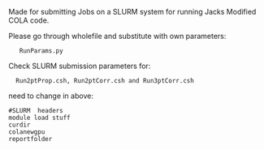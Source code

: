 Made for submitting Jobs on a SLURM system for running Jacks Modified COLA code.

Please go through wholefile and substitute with own parameters:
       
       RunParams.py

Check SLURM submission parameters for:
      
      Run2ptProp.csh, Run2ptCorr.csh and Run3ptCorr.csh

need to change in above:
 
	#SLURM  headers
	module load stuff
	curdir
	colanewgpu
	reportfolder
	

